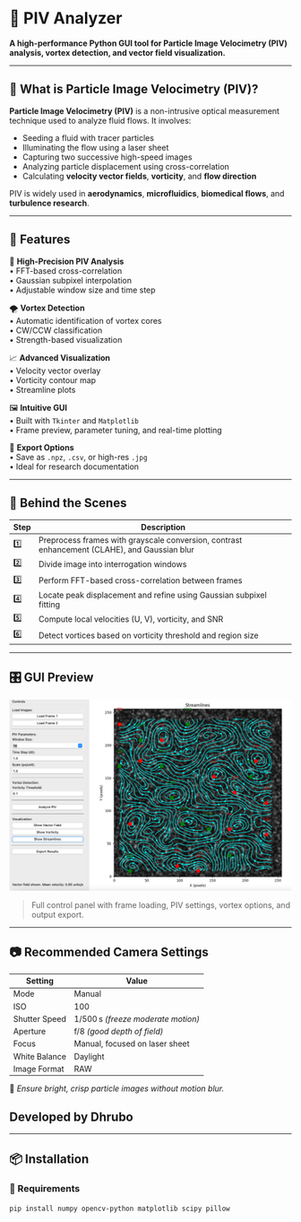 # 🧪 PIV Analyzer

**A high-performance Python GUI tool for Particle Image Velocimetry (PIV) analysis, vortex detection, and vector field visualization.**

---

## 🔬 What is Particle Image Velocimetry (PIV)?

**Particle Image Velocimetry (PIV)** is a non-intrusive optical measurement technique used to analyze fluid flows. It involves:

- Seeding a fluid with tracer particles
- Illuminating the flow using a laser sheet
- Capturing two successive high-speed images
- Analyzing particle displacement using cross-correlation
- Calculating **velocity vector fields**, **vorticity**, and **flow direction**

PIV is widely used in **aerodynamics**, **microfluidics**, **biomedical flows**, and **turbulence research**.

---

## 🚀 Features

🎯 **High-Precision PIV Analysis**  
• FFT-based cross-correlation  
• Gaussian subpixel interpolation  
• Adjustable window size and time step

🌪️ **Vortex Detection**  
• Automatic identification of vortex cores  
• CW/CCW classification  
• Strength-based visualization

📈 **Advanced Visualization**  
• Velocity vector overlay  
• Vorticity contour map  
• Streamline plots

🖼️ **Intuitive GUI**  
• Built with `Tkinter` and `Matplotlib`  
• Frame preview, parameter tuning, and real-time plotting

💾 **Export Options**  
• Save as `.npz`, `.csv`, or high-res `.jpg`  
• Ideal for research documentation

---

## 🧠 Behind the Scenes

| Step | Description |
|------|-------------|
| 1️⃣ | Preprocess frames with grayscale conversion, contrast enhancement (CLAHE), and Gaussian blur |
| 2️⃣ | Divide image into interrogation windows |
| 3️⃣ | Perform FFT-based cross-correlation between frames |
| 4️⃣ | Locate peak displacement and refine using Gaussian subpixel fitting |
| 5️⃣ | Compute local velocities (U, V), vorticity, and SNR |
| 6️⃣ | Detect vortices based on vorticity threshold and region size |

---

## 🎛️ GUI Preview

![GUI Preview](./gui_screenshot.png)
> Full control panel with frame loading, PIV settings, vortex options, and output export.

---

## 📷 Recommended Camera Settings

| Setting        | Value                            |
|----------------|----------------------------------|
| Mode           | Manual                           |
| ISO            | 100                              |
| Shutter Speed  | 1/500 s *(freeze moderate motion)* |
| Aperture       | f/8 *(good depth of field)*      |
| Focus          | Manual, focused on laser sheet   |
| White Balance  | Daylight                         |
| Image Format   | RAW                              |

🎯 *Ensure bright, crisp particle images without motion blur.*

## Developed by Dhrubo
---

## 📦 Installation

### 🔧 Requirements

```bash
pip install numpy opencv-python matplotlib scipy pillow

